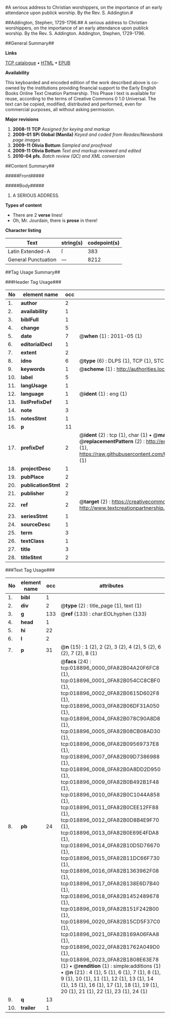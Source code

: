 #A serious address to Christian worshippers, on the importance of an early attendance upon publick worship. By the Rev. S. Addington.#

##Addington, Stephen, 1729-1796.##
A serious address to Christian worshippers, on the importance of an early attendance upon publick worship. By the Rev. S. Addington.
Addington, Stephen, 1729-1796.

##General Summary##

**Links**

[TCP catalogue](http://www.ota.ox.ac.uk/tcp/)  • 
[HTML](http://tei.it.ox.ac.uk/tcp/Texts-HTML/free/N14/N14899.html)  • 
[EPUB](http://tei.it.ox.ac.uk/tcp/Texts-EPUB/free/N14/N14899.epub)

**Availability**

This keyboarded and encoded edition of the
	       work described above is co-owned by the institutions
	       providing financial support to the Early English Books
	       Online Text Creation Partnership. This Phase I text is
	       available for reuse, according to the terms of Creative
	       Commons 0 1.0 Universal. The text can be copied,
	       modified, distributed and performed, even for
	       commercial purposes, all without asking permission.

**Major revisions**

1. __2008-11__ __TCP__ *Assigned for keying and markup*
1. __2009-01__ __SPi Global (Manila)__ *Keyed and coded from Readex/Newsbank page images*
1. __2009-11__ __Olivia Bottum__ *Sampled and proofread*
1. __2009-11__ __Olivia Bottum__ *Text and markup reviewed and edited*
1. __2010-04__ __pfs.__ *Batch review (QC) and XML conversion*

##Content Summary##

#####Front#####

#####Body#####

1. A SERIOUS ADDRESS.

**Types of content**

  * There are 2 **verse** lines!
  * Oh, Mr. Jourdain, there is **prose** in there!

**Character listing**


|Text|string(s)|codepoint(s)|
|---|---|---|
|Latin Extended-A|ſ|383|
|General Punctuation|—|8212|

##Tag Usage Summary##

###Header Tag Usage###

|No|element name|occ|attributes|
|---|---|---|---|
|1.|__author__|2||
|2.|__availability__|1||
|3.|__biblFull__|1||
|4.|__change__|5||
|5.|__date__|7| @__when__ (1) : 2011-05 (1)|
|6.|__editorialDecl__|1||
|7.|__extent__|2||
|8.|__idno__|6| @__type__ (6) : DLPS (1), TCP (1), STC (1), NOTIS (1), IMAGE-SET (1), EVANS-CITATION (1)|
|9.|__keywords__|1| @__scheme__ (1) : http://authorities.loc.gov/ (1)|
|10.|__label__|5||
|11.|__langUsage__|1||
|12.|__language__|1| @__ident__ (1) : eng (1)|
|13.|__listPrefixDef__|1||
|14.|__note__|3||
|15.|__notesStmt__|1||
|16.|__p__|11||
|17.|__prefixDef__|2| @__ident__ (2) : tcp (1), char (1)  •  @__matchPattern__ (2) : ([0-9\-]+):([0-9IVX]+) (1), (.+) (1)  •  @__replacementPattern__ (2) : http://eebo.chadwyck.com/downloadtiff?vid=$1&page=$2 (1), https://raw.githubusercontent.com/textcreationpartnership/Texts/master/tcpchars.xml#$1 (1)|
|18.|__projectDesc__|1||
|19.|__pubPlace__|2||
|20.|__publicationStmt__|2||
|21.|__publisher__|2||
|22.|__ref__|2| @__target__ (2) : https://creativecommons.org/publicdomain/zero/1.0/ (1), http://www.textcreationpartnership.org/docs/. (1)|
|23.|__seriesStmt__|1||
|24.|__sourceDesc__|1||
|25.|__term__|3||
|26.|__textClass__|1||
|27.|__title__|3||
|28.|__titleStmt__|2||


###Text Tag Usage###

|No|element name|occ|attributes|
|---|---|---|---|
|1.|__bibl__|1||
|2.|__div__|2| @__type__ (2) : title_page (1), text (1)|
|3.|__g__|133| @__ref__ (133) : char:EOLhyphen (133)|
|4.|__head__|1||
|5.|__hi__|22||
|6.|__l__|2||
|7.|__p__|31| @__n__ (15) : 1 (2), 2 (2), 3 (2), 4 (2), 5 (2), 6 (2), 7 (2), 8 (1)|
|8.|__pb__|24| @__facs__ (24) : tcp:018896_0000_0FA82B04A20F6FC8 (1), tcp:018896_0001_0FA82B054CC8CBF0 (1), tcp:018896_0002_0FA82B0615D602F8 (1), tcp:018896_0003_0FA82B06DF31A050 (1), tcp:018896_0004_0FA82B078C90A8D8 (1), tcp:018896_0005_0FA82B08CB08AD30 (1), tcp:018896_0006_0FA82B09569737E8 (1), tcp:018896_0007_0FA82B09D7386988 (1), tcp:018896_0008_0FA82B0A8DD2D950 (1), tcp:018896_0009_0FA82B0B492B1F48 (1), tcp:018896_0010_0FA82B0C1044A858 (1), tcp:018896_0011_0FA82B0CEE12FF88 (1), tcp:018896_0012_0FA82B0D8B4E9F70 (1), tcp:018896_0013_0FA82B0E69E4FDA8 (1), tcp:018896_0014_0FA82B10D5D76670 (1), tcp:018896_0015_0FA82B11DC66F730 (1), tcp:018896_0016_0FA82B1363962F08 (1), tcp:018896_0017_0FA82B138E6D7B40 (1), tcp:018896_0018_0FA82B1452489678 (1), tcp:018896_0019_0FA82B151F242B00 (1), tcp:018896_0020_0FA82B15CD5F37C0 (1), tcp:018896_0021_0FA82B169A06FAA8 (1), tcp:018896_0022_0FA82B1762A049D0 (1), tcp:018896_0023_0FA82B1808E63E78 (1)  •  @__rendition__ (1) : simple:additions (1)  •  @__n__ (21) : 4 (1), 5 (1), 6 (1), 7 (1), 8 (1), 9 (1), 10 (1), 11 (1), 12 (1), 13 (1), 14 (1), 15 (1), 16 (1), 17 (1), 18 (1), 19 (1), 20 (1), 21 (1), 22 (1), 23 (1), 24 (1)|
|9.|__q__|13||
|10.|__trailer__|1||
